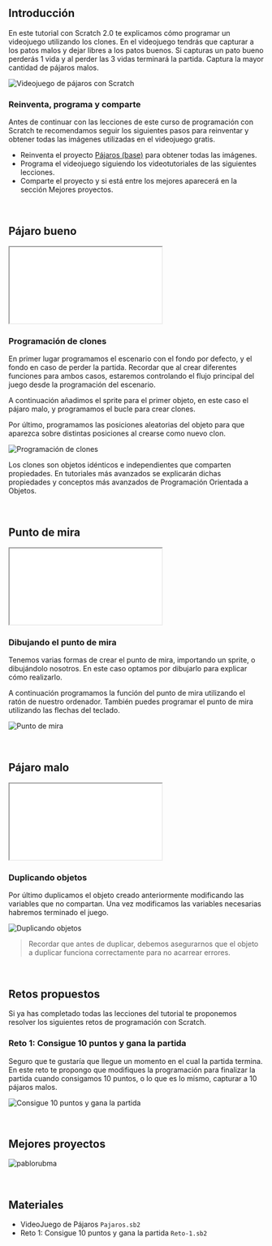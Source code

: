 ## Introducción

En este tutorial con Scratch 2.0 te explicamos cómo programar un videojuego utilizando los clones. En el videojuego tendrás que capturar a los patos malos y dejar libres a los patos buenos. Si capturas un pato bueno perderás 1 vida y al perder las 3 vidas terminará la partida. Captura la mayor cantidad de pájaros malos.

![](img/preview.gif "Videojuego de pájaros con Scratch")

### Reinventa, programa y comparte

Antes de continuar con las lecciones de este curso de programación con Scratch te recomendamos seguir los siguientes pasos para reinventar y obtener todas las imágenes utilizadas en el videojuego gratis.

- Reinventa el proyecto [Pájaros (base)](https://scratch.mit.edu/projects/118054483/editor) para obtener todas las imágenes.
- Programa el videojuego siguiendo los videotutoriales de las siguientes lecciones.
- Comparte el proyecto y si está entre los mejores aparecerá en la sección Mejores proyectos.


<br />



## Pájaro bueno

<div class="iframe">
  <iframe src="//www.youtube.com/embed/E74_nUAaZbY" allowfullscreen></iframe>
</div>

### Programación de clones

En primer lugar programamos el escenario con el fondo por defecto, y el fondo en caso de perder la partida. Recordar que al crear diferentes funciones para ambos casos, estaremos controlando el flujo principal del juego desde la programación del escenario.

A continuación añadimos el sprite para el primer objeto, en este caso el pájaro malo, y programamos el bucle para crear clones.

Por último, programamos las posiciones aleatorias del objeto para que aparezca sobre distintas posiciones al crearse como nuevo clon.

![](img/bueno.jpg "Programación de clones")

Los clones son objetos idénticos e independientes que comparten propiedades. En tutoriales más avanzados se explicarán dichas propiedades y conceptos más avanzados de Programación Orientada a Objetos.



<br />



## Punto de mira

<div class="iframe">
  <iframe src="//www.youtube.com/embed/N2k0wWMiDv4" allowfullscreen></iframe>
</div>

### Dibujando el punto de mira

Tenemos varias formas de crear el punto de mira, importando un sprite, o dibujándolo nosotros. En este caso optamos por dibujarlo para explicar cómo realizarlo.

A continuación programamos la función del punto de mira utilizando el ratón de nuestro ordenador. También puedes programar el punto de mira utilizando las flechas del teclado.

![](img/mira.jpg "Punto de mira")



<br />



## Pájaro malo

<div class="iframe">
  <iframe src="//www.youtube.com/embed/Heo9pkR9iqc" allowfullscreen></iframe>
</div>

### Duplicando objetos

Por último duplicamos el objeto creado anteriormente modificando las variables que no compartan. Una vez modificamos las variables necesarias habremos terminado el juego.

![](img/malo.jpg "Duplicando objetos")

> Recordar que antes de duplicar, debemos asegurarnos que el objeto a duplicar funciona correctamente para no acarrear errores.



<br />



## Retos propuestos

Si ya has completado todas las lecciones del tutorial te proponemos resolver los siguientes retos de programación con Scratch.

### Reto 1: Consigue 10 puntos y gana la partida

Seguro que te gustaría que llegue un momento en el cual la partida termina. En este reto te propongo que modifiques la programación para finalizar la partida cuando consigamos 10 puntos, o lo que es lo mismo, capturar a 10 pájaros malos.

![](img/reto-1.jpg "Consigue 10 puntos y gana la partida")



<br />



## Mejores proyectos

![](img/proyecto-pablorubma.gif "pablorubma")



<br />



## Materiales

- VideoJuego de Pájaros `Pajaros.sb2`
- Reto 1: Consigue 10 puntos y gana la partida `Reto-1.sb2`